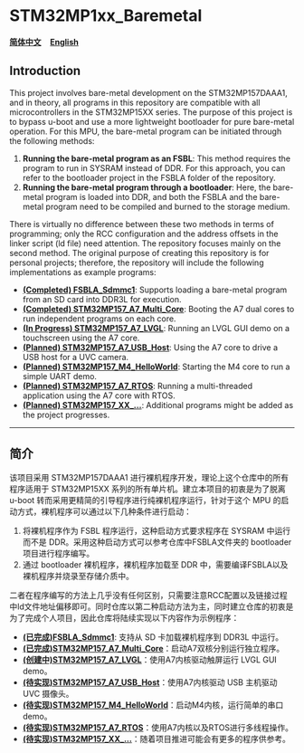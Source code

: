 # STM32MP1xx_Baremetal
**[简体中文](#简介)**&nbsp;&nbsp;&nbsp;&nbsp;**[English](#Introduction)**
## Introduction
This project involves bare-metal development on the STM32MP157DAAA1, and in theory, all programs in this repository are compatible with all microcontrollers in the STM32MP15XX series. The purpose of this project is to bypass u-boot and use a more lightweight bootloader for pure bare-metal operation. For this MPU, the bare-metal program can be initiated through the following methods:

1. **Running the bare-metal program as an FSBL**: This method requires the program to run in SYSRAM instead of DDR. For this approach, you can refer to the bootloader project in the FSBLA folder of the repository.
2. **Running the bare-metal program through a bootloader**: Here, the bare-metal program is loaded into DDR, and both the FSBLA and the bare-metal program need to be compiled and burned to the storage medium.

There is virtually no difference between these two methods in terms of programming; only the RCC configuration and the address offsets in the linker script (ld file) need attention. The repository focuses mainly on the second method. The original purpose of creating this repository is for personal projects; therefore, the repository will include the following implementations as example programs:

* **[(Completed) FSBLA_Sdmmc1]()**: Supports loading a bare-metal program from an SD card into DDR3L for execution.
* **[(Completed) STM32MP157_A7_Multi_Core]()**: Booting the A7 dual cores to run independent programs on each core.
* **[(In Progress) STM32MP157_A7_LVGL]()**: Running an LVGL GUI demo on a touchscreen using the A7 core.
* **[(Planned) STM32MP157_A7_USB_Host]()**: Using the A7 core to drive a USB host for a UVC camera.
* **[(Planned) STM32MP157_M4_HelloWorld]()**: Starting the M4 core to run a simple UART demo.
* **[(Planned) STM32MP157_A7_RTOS]()**: Running a multi-threaded application using the A7 core with RTOS.
* **[(Planned) STM32MP157_XX_...]()**: Additional programs might be added as the project progresses.
---
## 简介
该项目采用 STM32MP157DAAA1 进行裸机程序开发，理论上这个仓库中的所有程序适用于 STM32MP15XX 系列的所有单片机。建立本项目的初衷是为了脱离 u-boot 转而采用更精简的引导程序进行纯裸机程序运行，针对于这个 MPU 的启动方式，裸机程序可以通过以下几种条件进行启动：
1. 将裸机程序作为 FSBL 程序运行，这种启动方式要求程序在 SYSRAM 中运行而不是 DDR。采用这种启动方式可以参考仓库中FSBLA文件夹的 bootloader 项目进行程序编写。
2. 通过 bootloader 裸机程序，裸机程序加载至 DDR 中，需要编译FSBLA以及裸机程序并烧录至存储介质中。

二者在程序编写的方法上几乎没有任何区别，只需要注意RCC配置以及链接过程中ld文件地址偏移即可。同时仓库以第二种启动方法为主，同时建立仓库的初衷是为了完成个人项目，因此仓库将陆续实现以下内容作为示例程序：
* **[(已完成)FSBLA_Sdmmc1]()**: 支持从 SD 卡加载裸机程序到 DDR3L 中运行。
* **[(已完成)STM32MP157_A7_Multi_Core]()**：启动A7双核分别运行独立程序。
* **[(创建中)STM32MP157_A7_LVGL]()**：使用A7内核驱动触屏运行 LVGL GUI demo。
* **[(待实现)STM32MP157_A7_USB_Host]()**：使用A7内核驱动 USB 主机驱动 UVC 摄像头。
* **[(待实现)STM32MP157_M4_HelloWorld]()**：启动M4内核，运行简单的串口 demo。
* **[(待实现)STM32MP157_A7_RTOS]()**：使用A7内核以及RTOS进行多线程操作。
* **[(待实现)STM32MP157_XX_...]()**：随着项目推进可能会有更多的程序供参考。
